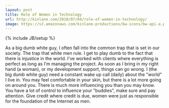 ```yaml
---
layout: post
title: Role of Women in Technology
url: http://kinlane.com/2010/07/04/role-of-women-in-technology/
image: https://s3.amazonaws.com/kinlane-productions/bw-icons/bw-api-a.png
---
```

{% include JB/setup %}
As a big dumb white guy, I often fall into the common trap that is set in our society. The trap that white men rule. I get to play dumb to the fact that there is injustice in the world.
I've worked with clients where everything is perfect as long as I'm managing the project. As soon as I bring in my right hand (a woman), or my development support, things can go wrong.
I (the big dumb white guy) need a constant wake up call (daily) about the "world" I live in.
You may feel comfortable in your skin, but there is a lot more going on around you. There is much more influencing you than you may know. You have a lot of control to influence your "buddies", make sure and pay attention.
Give credit where credit is due, women were just as responsible for the foundation of the Internet as men.